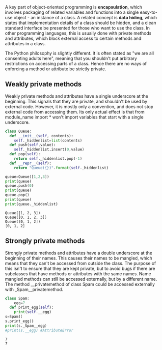 A key part of object-oriented programming is **encapsulation**, which involves packaging of related variables and functions into a single easy-to-use object - an instance of a class.
A related concept is **data hiding**, which states that implementation details of a class should be hidden, and a clean standard interface be presented for those who want to use the class.
In other programming languages, this is usually done with private methods and attributes, which block external access to certain methods and attributes in a class.

The Python philosophy is slightly different. It is often stated as "we are all consenting adults here", meaning that you shouldn't put arbitrary restrictions on accessing parts of a class. Hence there are no ways of enforcing a method or attribute be strictly private.

## Weakly private methods

Weakly private methods and attributes have a single underscore at the beginning.
This signals that they are private, and shouldn't be used by external code. However, it is mostly only a convention, and does not stop external code from accessing them.
Its only actual effect is that from module_name import * won't import variables that start with a single underscore.

``` py
class Queue:
  def __init__(self, contents):
    self._hiddenlist=list(contents)
  def push(self,value):
    self._hiddenlist.insert(0,value)
  def pop(self):
    return self._hiddenlist.pop(-1)
  def __repr__(self):
    return "Queue({})".format(self._hiddenlist)

queue=Queue([1,2,3])
print(queue)
queue.push(0)
print(queue)
queue.pop()
print(queue)
print(queue._hiddenlist)
```
```
Queue([1, 2, 3])
Queue([0, 1, 2, 3])
Queue([0, 1, 2])
[0, 1, 2]
```
## Strongly private methods

Strongly private methods and attributes have a double underscore at the beginning of their names. This causes their names to be mangled, which means that they can't be accessed from outside the class.
The purpose of this isn't to ensure that they are kept private, but to avoid bugs if there are subclasses that have methods or attributes with the same names.
Name mangled methods can still be accessed externally, but by a different name. The method \__privatemethod of class Spam could be accessed externally with \_Spam__privatemethod.

``` py
class Spam:
  __egg=7
  def print_egg(self):
    print(self.__egg)
s=Spam()
s.print_egg()
print(s._Spam__egg)
#print(s.__egg) #AttributeError
```
```
7
7
```